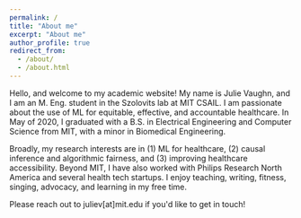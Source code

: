 ```yaml
---
permalink: /
title: "About me"
excerpt: "About me"
author_profile: true
redirect_from: 
  - /about/
  - /about.html
---
```


Hello, and welcome to my academic website! My name is Julie Vaughn, and I am an M. Eng. student in the Szolovits lab at MIT CSAIL. I am passionate about the use of ML for equitable, effective, and accountable healthcare. In May of 2020, I graduated with a B.S. in Electrical Engineering and Computer Science from MIT, with a minor in Biomedical Engineering. 

Broadly, my research interests are in (1) ML for healthcare, (2) causal inference and algorithmic fairness, and (3) improving healthcare accessibility. Beyond MIT, I have also worked with Philips Research North America and several health tech startups. I enjoy teaching, writing, fitness, singing, advocacy, and learning in my free time. 

Please reach out to juliev[at]mit.edu if you'd like to get in touch! 